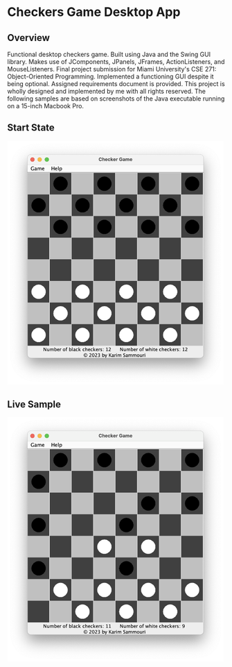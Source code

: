 <h1>Checkers Game Desktop App</h1>

<h2>Overview</h2>
<p>Functional desktop checkers game. Built using Java and the Swing GUI library. Makes use of JComponents, 
  JPanels, JFrames, ActionListeners, and MouseListeners. Final project submission for Miami University's 
  CSE 271: Object-Oriented Programming. Implemented a functioning GUI despite it being optional. Assigned 
  requirements document is provided. This project is wholly designed and implemented by me with all rights 
  reserved. The following samples are based on screenshots of the Java executable running on a 15-inch Macbook 
  Pro.
 </p>
 
 <h2>Start State</h2>
 <img width="500" src="https://github.com/karimsammouri/MU-CSE-271/blob/main/Project04/Screenshots/Start.png">
 
  <h2>Live Sample</h2>
 <img width="500" src="https://github.com/karimsammouri/MU-CSE-271/blob/main/Project04/Screenshots/Live.png">
